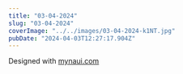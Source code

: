 ```yaml
---
title: "03-04-2024"
slug: "03-04-2024"
coverImage: "../../images/03-04-2024-k1NT.jpg"
pubDate: "2024-04-03T12:27:17.904Z"
---
```


Designed with [mynaui.com](http://mynaui.com)
